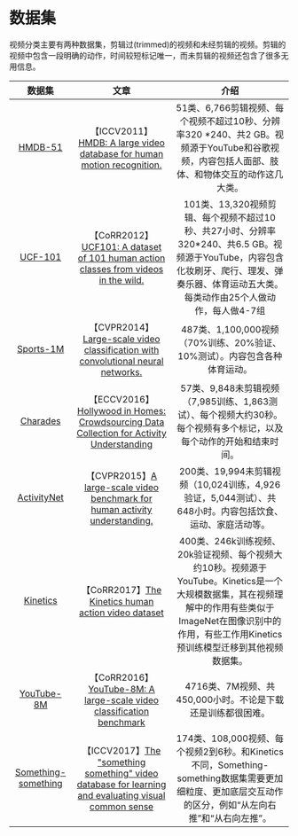 # 数据集

视频分类主要有两种数据集，剪辑过(trimmed)的视频和未经剪辑的视频。剪辑的视频中包含一段明确的动作，时间较短标记唯一，而未剪辑的视频还包含了很多无用信息。

|数据集|文章|介绍|
|:--: |:--: |:--: |
|[HMDB-51](http://serre-lab.clps.brown.edu/resource/hmdb-a-large-human-motion-database/)|【ICCV2011】[HMDB: A large video database for human motion recognition.](https://dspace.mit.edu/handle/1721.1/69981)|51类、6,766剪辑视频、每个视频不超过10秒、分辨率320 *240、共2 GB。视频源于YouTube和谷歌视频，内容包括人面部、肢体、和物体交互的动作这几大类。|
|[UCF-101](https://www.crcv.ucf.edu/data/UCF101.php)|【CoRR2012】[UCF101: A dataset of 101 human action classes from videos in the wild.](https://arxiv.org/abs/1212.0402)|101类、13,320视频剪辑、每个视频不超过10秒、共27小时、分辨率320*240、共6.5 GB。视频源于YouTube，内容包含化妆刷牙、爬行、理发、弹奏乐器、体育运动五大类。每类动作由25个人做动作，每人做4-7组|
|[Sports-1M](https://cs.stanford.edu/people/karpathy/deepvideo/classes.html)|【CVPR2014】[Large-scale video classification with convolutional neural networks.](http://vision.stanford.edu/pdf/karpathy14.pdf)|487类、1,100,000视频（70%训练、20%验证、10%测试）。内容包含各种体育运动。|
|[Charades](https://allenai.org/plato/charades/)|【ECCV2016】[Hollywood in Homes: Crowdsourcing Data Collection for Activity Understanding](https://arxiv.org/abs/1604.01753)|57类、9,848未剪辑视频（7,985训练、1,863测试）、每个视频大约30秒。每个视频有多个标记，以及每个动作的开始和结束时间。|
|[ActivityNet](http://activity-net.org/)|【CVPR2015】[A large-scale video benchmark for human activity understanding.](https://www.cv-foundation.org/openaccess/content_cvpr_2015/papers/Heilbron_ActivityNet_A_Large-Scale_2015_CVPR_paper.pdf)|200类、19,994未剪辑视频（10,024训练，4,926验证，5,044测试）、共648小时。内容包括饮食、运动、家庭活动等。|
|[Kinetics](https://deepmind.com/research/open-source/open-source-datasets/kinetics/)|【CoRR2017】[The Kinetics human action video dataset](https://arxiv.org/pdf/1705.06950.pdf)|400类、246k训练视频、20k验证视频、每个视频大约10秒。视频源于YouTube。Kinetics是一个大规模数据集，其在视频理解中的作用有些类似于ImageNet在图像识别中的作用，有些工作用Kinetics预训练模型迁移到其他视频数据集。|
|[YouTube-8M](https://research.google.com/youtube8m/)|【CoRR2016】[YouTube-8M: A large-scale video classification benchmark](https://arxiv.org/pdf/1609.08675.pdf)|4716类、7M视频、共450,000小时。不论是下载还是训练都很困难。|
|[Something-something](https://20bn.com/datasets/something-something)|【ICCV2017】[The "something something" video database for learning and evaluating visual common sense](https://arxiv.org/abs/1706.04261)|174类、108,000视频、每个视频2到6秒。和Kinetics不同，Something-something数据集需要更加细粒度、更加底层交互动作的区分，例如“从左向右推”和“从右向左推”。|
